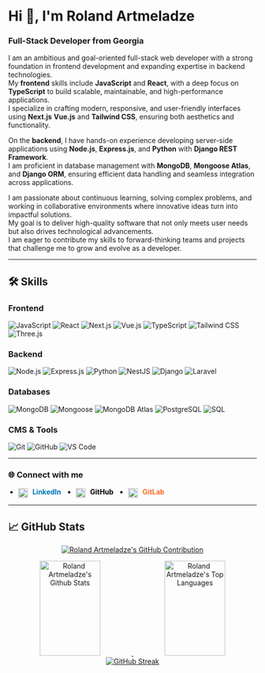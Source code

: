 # Hi 👋, I'm Roland Artmeladze  
### Full-Stack Developer from Georgia


I am an ambitious and goal-oriented full-stack web developer with a strong foundation in frontend development and expanding expertise in backend technologies.  
My **frontend** skills include **JavaScript** and **React**, with a deep focus on **TypeScript** to build scalable, maintainable, and high-performance applications.  
I specialize in crafting modern, responsive, and user-friendly interfaces using **Next.js** **Vue.js** and **Tailwind CSS**, ensuring both aesthetics and functionality.

On the **backend**, I have hands-on experience developing server-side applications using **Node.js**, **Express.js**, and **Python** with **Django REST Framework**.  
I am proficient in database management with **MongoDB**, **Mongoose Atlas**, and **Django ORM**, ensuring efficient data handling and seamless integration across applications.

I am passionate about continuous learning, solving complex problems, and working in collaborative environments where innovative ideas turn into impactful solutions.  
My goal is to deliver high-quality software that not only meets user needs but also drives technological advancements.  
I am eager to contribute my skills to forward-thinking teams and projects that challenge me to grow and evolve as a developer.

---

## 🛠️ Skills

### **Frontend**
<div>
  <img src="https://img.shields.io/badge/JavaScript-F7DF1E?style=flat-square&logo=javascript&logoColor=black" alt="JavaScript"/>
  <img src="https://img.shields.io/badge/React-61DAFB?style=flat-square&logo=react&logoColor=black" alt="React"/>
  <img src="https://img.shields.io/badge/Next.js-000000?style=flat-square&logo=next.js&logoColor=white" alt="Next.js"/>
  <img src="https://img.shields.io/badge/Vue.js-4FC08D?style=flat-square&logo=vue.js&logoColor=white" alt="Vue.js"/>
  <img src="https://img.shields.io/badge/TypeScript-3178C6?style=flat-square&logo=typescript&logoColor=white" alt="TypeScript"/>
  <img src="https://img.shields.io/badge/Tailwind%20CSS-06B6D4?style=flat-square&logo=tailwind-css&logoColor=white" alt="Tailwind CSS"/>
  <img src="https://img.shields.io/badge/Three.js-000000?style=flat-square&logo=three.js&logoColor=white" alt="Three.js"/>
</div>

### **Backend**
<div>
  <img src="https://img.shields.io/badge/Node.js-339933?style=flat-square&logo=node.js&logoColor=white" alt="Node.js"/>
  <img src="https://img.shields.io/badge/Express.js-000000?style=flat-square&logo=express&logoColor=white" alt="Express.js"/>
  <img src="https://img.shields.io/badge/Python-306998?style=flat-square&logo=python&logoColor=white" alt="Python"/>
  <img src="https://img.shields.io/badge/NestJS-E0234E?style=flat-square&logo=nestjs&logoColor=white" alt="NestJS"/>
  <img src="https://img.shields.io/badge/Django-092E20?style=flat-square&logo=django&logoColor=white" alt="Django"/>
  <img src="https://img.shields.io/badge/Laravel-BF3321?style=flat-square&logo=laravel&logoColor=white" alt="Laravel"/>
</div>

### **Databases**
<div>
  <img src="https://img.shields.io/badge/MongoDB-47A248?style=flat-square&logo=mongodb&logoColor=white" alt="MongoDB"/>
  <img src="https://img.shields.io/badge/Mongoose-880000?style=flat-square&logo=mongodb&logoColor=white" alt="Mongoose"/>
  <img src="https://img.shields.io/badge/MongoDB%20Atlas-47A248?style=flat-square&logo=mongodb&logoColor=white" alt="MongoDB Atlas"/>
  <img src="https://img.shields.io/badge/PostgreSQL-336791?style=flat-square&logo=postgresql&logoColor=white" alt="PostgreSQL"/>
  <img src="https://img.shields.io/badge/SQL-4479A1?style=flat-square&logo=sqlite&logoColor=white" alt="SQL"/>
</div>

### **CMS & Tools**
<div>
  <img src="https://img.shields.io/badge/Git-F05032?style=flat-square&logo=git&logoColor=white" alt="Git"/>
  <img src="https://img.shields.io/badge/GitHub-181717?style=flat-square&logo=github&logoColor=white" alt="GitHub"/>
  <img src="https://img.shields.io/badge/VS%20Code-007ACC?style=flat-square&logo=visual-studio-code&logoColor=white" alt="VS Code"/>
</div>

---
  
### 🌐 Connect with me

<ul style="display: flex; gap: 10px; padding: 0; margin: 0;">
  <li style="list-style: disc; margin-left: 20px;">
    <img src="https://cdn.jsdelivr.net/gh/devicons/devicon/icons/linkedin/linkedin-original.svg" width="20" style="vertical-align: middle; margin-right: 5px;" />
    <a href="https://www.linkedin.com/in/roland-artmeladze" target="_blank" style="font-weight: bold; color: #0077B5; text-decoration: none;">LinkedIn</a>
  </li>
  <li style="list-style: disc; margin-left: 20px;">
    <img src="https://cdn.jsdelivr.net/gh/devicons/devicon/icons/github/github-original.svg" width="20" style="vertical-align: middle; margin-right: 5px;" />
    <a href="https://github.com/rolandiartmeladze" target="_blank" style="font-weight: bold; color: #000000; text-decoration: none;">GitHub</a>
  </li>
  <li style="list-style: disc; margin-left: 20px;">
    <img src="https://cdn.jsdelivr.net/gh/devicons/devicon/icons/gitlab/gitlab-original.svg" width="20" style="vertical-align: middle; margin-right: 5px;" />
    <a href="https://gitlab.com/your-username" target="_blank" style="font-weight: bold; color: #FC6D26; text-decoration: none;">GitLab</a>
  </li>
</ul>

--- 

## 📈 GitHub Stats

<p align="center">
  <a href="https://github.com/rolandiartmeladze">
    <img src="https://github-profile-summary-cards.vercel.app/api/cards/profile-details?username=rolandiartmeladze&theme=radical" alt="Roland Artmeladze's GitHub Contribution"/>
  </a>
</p> 

<p align="center">
  <a href="https://github.com/rolandiartmeladze">
    <img src="https://github-readme-stats.vercel.app/api?username=rolandiartmeladze&show_icons=true&count_private=true&theme=react&border_color=7F3FBF&bg_color=0D1117&title_color=CDB4DB&icon_color=CDB4DB" alt="Roland Artmeladze's Github Stats" height="192px" width="49.5%"/>
  </a>
  <a href="https://github.com/rolandiartmeladze">
    <img src="https://github-readme-stats.vercel.app/api/top-langs/?username=rolandiartmeladze&langs_count=8&layout=compact&theme=react&border_color=7F3FBF&bg_color=0D1117&title_color=CDB4DB&icon_color=CDB4DB" alt="Roland Artmeladze's Top Languages" height="192px" width="49.5%"/>
  </a>
  <a href="https://git.io/streak-stats">
<img src="https://streak-stats.demolab.com?user=rolandiartmeladze" alt="GitHub Streak" />
</a>
</p>



